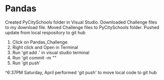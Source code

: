 # Pandas
Created PyCitySchools folder in Visual Studio.
Downloaded Challenge files to my download file. 
Moved Challenge files to PyCitySchools folder.
Pushed update from local respository to git hub
  1) Click on Pandas_Challenge
  2) Right click and Open in Terminal
  3) Run 'git add .' in visual studio terminal
  4) Run 'git commit -m "<message>"
  5) Run 'git push'

^6:37PM Saturday, April performed 'git push' to move local code to git hub
